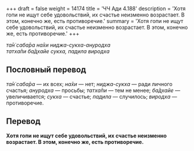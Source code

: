 +++
draft = false
weight = 14174
title = 'ЧЧ Ади 4.188'
description = 'Хотя гопи не ищут себе удовольствий, их счастье неизменно возрастает. В этом, конечно же, есть противоречие.'
summary = 'Хотя гопи не ищут себе удовольствий, их счастье неизменно возрастает. В этом, конечно же, есть противоречие.'
+++

_та̄н̇ саба̄ра на̄хи ниджа-сукха-ануродха  
татха̄пи ба̄д̣хайе сукха, пад̣ила виродха_

## Пословный перевод

_та̄н̇_ _саба̄ра_ — их всех; _на̄хи_ — нет; _ниджа_\-_сукха_ — ради личного счастья; _ануродха_ — просьбы; _татха̄пи_ — тем не менее; _ба̄д̣хайе_ — увеличивается; _сукха_ — счастье; _пад̣ила_ — случилось; _виродха_ — противоречие.

## Перевод

**Хотя гопи не ищут себе удовольствий, их счастье неизменно возрастает. В этом, конечно же, есть противоречие.**
